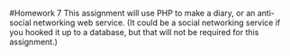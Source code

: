 #Homework 7
This assignment will use PHP to make a diary, or an anti-social networking web service. (It could be a social networking service if you hooked it up to a database, but that will not be required for this assignment.)
